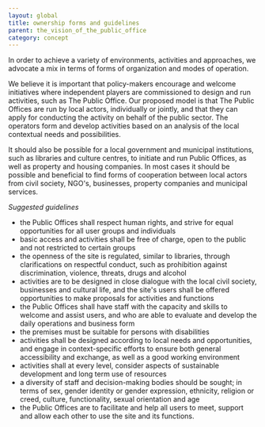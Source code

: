 ```yaml
---
layout: global
title: ownership forms and guidelines
parent: the_vision_of_the_public_office
category: concept
---
```


In order to achieve a variety of environments, activities and approaches, we advocate a mix in terms of forms of organization and modes of operation.

We believe it is important that policy-makers encourage and welcome initiatives where independent players are commissioned to design and run activities, such as The Public Office. Our proposed model is that The Public Offices are run by local actors, individually or jointly, and that they can apply for conducting the activity on behalf of the public sector. The operators form and develop activities based on an analysis of the local contextual needs and possibilities.

It should also be possible for a local government and municipal institutions, such as libraries and culture centres, to initiate and run Public Offices, as well as property and housing companies. In most cases it should be possible and beneficial to find forms of cooperation between local actors from civil society, NGO's, businesses, property companies and municipal services.
		
*Suggested guidelines*  
* the Public Offices shall respect human rights, and strive for equal opportunities for all user groups and individuals
* basic access and activities shall be free of charge, open to the public and not restricted to certain groups
* the openness of the site is regulated, similar to libraries, through clarifications on respectful conduct, such as prohibition against discrimination, violence, threats, drugs and alcohol
* activities are to be designed in close dialogue with the local civil society, businesses and cultural life, and the site's users shall be offered opportunities to make proposals for activities and functions
* the Public Offices shall have staff with the capacity and skills to welcome and assist users, and who are able to evaluate and develop the daily operations and business form
* the premises must be suitable for persons with disabilities
* activities shall be designed according to local needs and opportunities, and engage in context-specific efforts to ensure both general accessibility and exchange, as well as a good working environment
* activities shall at every level, consider aspects of sustainable development and long term use of resources 
* a diversity of staff and decision-making bodies should be sought; in terms of sex, gender identity or gender expression, ethnicity, religion or creed, culture, functionality, sexual orientation and age
* the Public Offices are to facilitate and help all users to meet, support and allow each other to use the site and its functions.